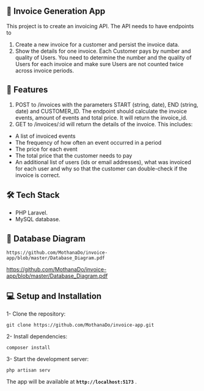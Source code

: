 ##  🧾 Invoice Generation App
This project is to create an invoicing API. The API needs to have endpoints to
1.	Create a new invoice for a customer and persist the invoice data.
2.	Show the details for one invoice. Each Customer pays by number and quality of Users. You need to determine the number and the quality of Users for each invoice and make sure Users are not counted twice across invoice periods.



## 🚀 Features
1.	POST to /invoices with the parameters START (string, date), END (string, date) and CUSTOMER_ID. The endpoint should calculate the invoice events, amount of events and total price. It will return the invoice_id.
2.	GET to /invoices/:id will return the details of the invoice. This includes:
-	A list of invoiced events
-	The frequency of how often an event occurred in a period
-	The price for each event
-	The total price that the customer needs to pay
-	An additional list of users (ids or email addresses), what was invoiced for each user and why so that the customer can double-check if the invoice is correct.



## 🛠️ Tech Stack
- PHP Laravel.
- MySQL database.


## 💾 Database Diagram 
```
https://github.com/MothanaDo/invoice-app/blob/master/Database_Diagram.pdf
```


https://github.com/MothanaDo/invoice-app/blob/master/Database_Diagram.pdf

##  💻 Setup and Installation
1- Clone the repository:

```
git clone https://github.com/MothanaDo/invoice-app.git
```

2- Install dependencies:

```
composer install
```

3- Start the development server:

```
php artisan serv

```

The app will be available at  **`http://localhost:5173`** .


